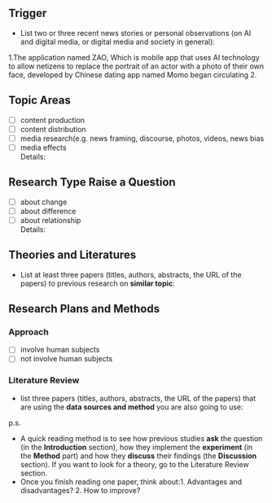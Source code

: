 
## Trigger
* List two or three recent news stories or personal observations (on AI and digital media, or digital media and society in general):    

1.The application named ZAO, Which is mobile app that uses AI technology to allow netizens to replace the portrait of an actor with a photo of their own face, developed by Chinese dating app named Momo began circulating
2.

## Topic Areas

- [ ] content production  
- [ ] content distribution  
- [ ] media research(e.g. news framing, discourse, photos, videos, news bias
- [ ] media effects  
  Details:

## Research Type Raise a Question  
- [ ] about change
- [ ] about difference
- [ ] about relationship  
  Details:

## Theories and Literatures
* List at least three papers (titles, authors, abstracts, the URL of the papers) to previous research on **similar topic**:  

## Research Plans and Methods 
### Approach
- [ ] involve human subjects  
- [ ] not involve human subjects  
### Literature Review
* list three papers (titles, authors, abstracts, the URL of the papers) that are using the **data sources and method** you are also going to use:  

p.s.
* A quick reading method is to see how previous studies **ask** the question (in the **Introduction** section), how they implement the **experiment** (in the **Method** part) and how they **discuss** their findings (the **Discussion** section). If you want to look for a theory, go to the Literature Review section.  
* Once you finish reading one paper, think about:1. Advantages and disadvantages? 2. How to improve?  


